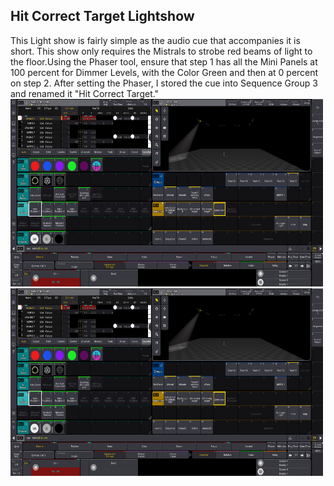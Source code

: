## Hit Correct Target Lightshow 
This Light show is fairly simple as the audio cue that accompanies it is short. This show only requires the Mistrals to strobe red beams of light to the floor.Using the Phaser tool, ensure that step 1 has all the Mini Panels at 100 percent for Dimmer Levels, with the Color Green and then at 0 percent on step 2. After setting the Phaser, I stored the cue into Sequence Group 3 and renamed it "Hit Correct Target."
<br>
<img src="Captures/IntroPos1.jpg" alt="Hit Correct Target Phase 1" width="500" height="300"/>
<br>
<img src="Captures/IntroPos1.jpg" alt="Hit Correct Target Phase 2" width="500" height="300"/>

